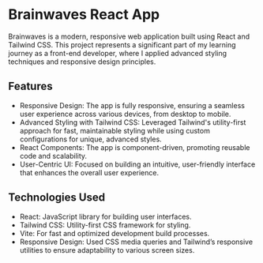 # Brainwaves React App

Brainwaves is a modern, responsive web application built using React and Tailwind CSS. This project represents a significant part of my learning journey as a front-end developer, where I applied advanced styling techniques and responsive design principles.

## Features
- Responsive Design: The app is fully responsive, ensuring a seamless user experience across various devices, from desktop to mobile.
- Advanced Styling with Tailwind CSS: Leveraged Tailwind's utility-first approach for fast, maintainable styling while using custom configurations for unique, advanced styles.
- React Components: The app is component-driven, promoting reusable code and scalability.
- User-Centric UI: Focused on building an intuitive, user-friendly interface that enhances the overall user experience.

## Technologies Used
- React: JavaScript library for building user interfaces.
- Tailwind CSS: Utility-first CSS framework for styling.
- Vite: For fast and optimized development build processes.
- Responsive Design: Used CSS media queries and Tailwind’s responsive utilities to ensure adaptability to various screen sizes.

